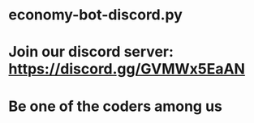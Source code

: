 # economy-bot-discord.py
# Join our discord server: https://discord.gg/GVMWx5EaAN
# Be one of the coders among us
